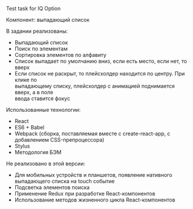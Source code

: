 Test task for IQ Option

Компонент: выпадающий список

В задании реализованы:
- Выпадающий список
- Поиск по элементам
- Сортировка элементов по алфавиту
- Список выпадает по умолчанию вниз, если есть место, если нет, то вверх
- Если	список	не	раскрыт,	то	плейсхолдер находится	по	центру. При	клике по	
  выпадающему	списку,	плейсхолдер	с	анимацией поднимается вверх,	а	в	поле	
  ввода	ставится	фокус
  
Использованные технологии:
- React
- ES6 + Babel
- Webpack (сборка, поставляемая вместе с create-react-app, с добавлением CSS-препроцессора)
- Stylus
- Методология БЭМ

Не реализовано в этой версии:
- Для	мобильных	устройств	и	планшетов, появление нативного	выпадающего	списка	на touch событие
- Подсветка элементов поиска
- Применение Redux при разработке React-компонентов
- Использование методов жизненного цикла React-компонентов